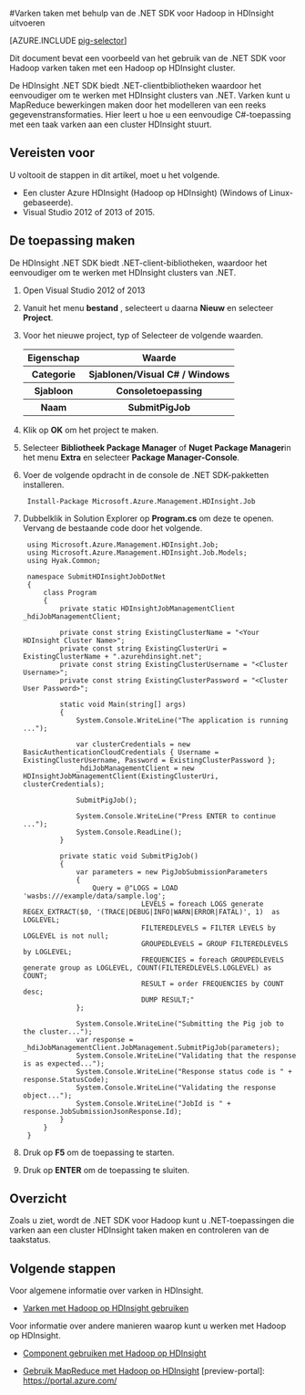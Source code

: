<properties
   pageTitle="Hadoop varken gebruiken met .NET in HDInsight | Microsoft Azure"
   description="Informatie over het gebruik van de .NET SDK voor Hadoop varken taken met Hadoop op HDInsight."
   services="hdinsight"
   documentationCenter=".net"
   authors="Blackmist"
   manager="jhubbard"
   editor="cgronlun"
   tags="azure-portal"/>

<tags
   ms.service="hdinsight"
   ms.devlang="dotnet"
   ms.topic="article"
   ms.tgt_pltfrm="na"
   ms.workload="big-data"
   ms.date="10/17/2016"
   ms.author="larryfr"/>

#<a name="run-pig-jobs-using-the-net-sdk-for-hadoop-in-hdinsight"></a>Varken taken met behulp van de .NET SDK voor Hadoop in HDInsight uitvoeren

[AZURE.INCLUDE [pig-selector](../../includes/hdinsight-selector-use-pig.md)]

Dit document bevat een voorbeeld van het gebruik van de .NET SDK voor Hadoop varken taken met een Hadoop op HDInsight cluster.

De HDInsight .NET SDK biedt .NET-clientbibliotheken waardoor het eenvoudiger om te werken met HDInsight clusters van .NET. Varken kunt u MapReduce bewerkingen maken door het modelleren van een reeks gegevenstransformaties. Hier leert u hoe u een eenvoudige C#-toepassing met een taak varken aan een cluster HDInsight stuurt.

## <a name="prerequisites"></a>Vereisten voor

U voltooit de stappen in dit artikel, moet u het volgende.

* Een cluster Azure HDInsight (Hadoop op HDInsight) (Windows of Linux-gebaseerde).
* Visual Studio 2012 of 2013 of 2015.

## <a name="create-the-application"></a>De toepassing maken

De HDInsight .NET SDK biedt .NET-client-bibliotheken, waardoor het eenvoudiger om te werken met HDInsight clusters van .NET. 


1. Open Visual Studio 2012 of 2013
2. Vanuit het menu **bestand** , selecteert u daarna **Nieuw** en selecteer **Project**.
3. Voor het nieuwe project, typ of Selecteer de volgende waarden.

    <table>
    <tr>
    <th>Eigenschap</th>
    <th>Waarde</th>
    </tr>
    <tr>
    <th>Categorie</th>
    <th>Sjablonen/Visual C# / Windows</th>
    </tr>
    <tr>
    <th>Sjabloon</th>
    <th>Consoletoepassing</th>
    </tr>
    <tr>
    <th>Naam</th>
    <th>SubmitPigJob</th>
    </tr>
    </table>
4. Klik op **OK** om het project te maken.
5. Selecteer **Bibliotheek Package Manager** of **Nuget Package Manager**in het menu **Extra** en selecteer **Package Manager-Console**.
6. Voer de volgende opdracht in de console de .NET SDK-pakketten installeren.

        Install-Package Microsoft.Azure.Management.HDInsight.Job

7. Dubbelklik in Solution Explorer op **Program.cs** om deze te openen. Vervang de bestaande code door het volgende.

        using Microsoft.Azure.Management.HDInsight.Job;
        using Microsoft.Azure.Management.HDInsight.Job.Models;
        using Hyak.Common;

        namespace SubmitHDInsightJobDotNet
        {
            class Program
            {
                private static HDInsightJobManagementClient _hdiJobManagementClient;

                private const string ExistingClusterName = "<Your HDInsight Cluster Name>";
                private const string ExistingClusterUri = ExistingClusterName + ".azurehdinsight.net";
                private const string ExistingClusterUsername = "<Cluster Username>";
                private const string ExistingClusterPassword = "<Cluster User Password>";

                static void Main(string[] args)
                {
                    System.Console.WriteLine("The application is running ...");

                    var clusterCredentials = new BasicAuthenticationCloudCredentials { Username = ExistingClusterUsername, Password = ExistingClusterPassword };
                    _hdiJobManagementClient = new HDInsightJobManagementClient(ExistingClusterUri, clusterCredentials);

                    SubmitPigJob();

                    System.Console.WriteLine("Press ENTER to continue ...");
                    System.Console.ReadLine();
                }

                private static void SubmitPigJob()
                {
                    var parameters = new PigJobSubmissionParameters
                    {
                        Query = @"LOGS = LOAD 'wasbs:///example/data/sample.log';
                                    LEVELS = foreach LOGS generate REGEX_EXTRACT($0, '(TRACE|DEBUG|INFO|WARN|ERROR|FATAL)', 1)  as LOGLEVEL;
                                    FILTEREDLEVELS = FILTER LEVELS by LOGLEVEL is not null;
                                    GROUPEDLEVELS = GROUP FILTEREDLEVELS by LOGLEVEL;
                                    FREQUENCIES = foreach GROUPEDLEVELS generate group as LOGLEVEL, COUNT(FILTEREDLEVELS.LOGLEVEL) as COUNT;
                                    RESULT = order FREQUENCIES by COUNT desc;
                                    DUMP RESULT;"
                    };

                    System.Console.WriteLine("Submitting the Pig job to the cluster...");
                    var response = _hdiJobManagementClient.JobManagement.SubmitPigJob(parameters);
                    System.Console.WriteLine("Validating that the response is as expected...");
                    System.Console.WriteLine("Response status code is " + response.StatusCode);
                    System.Console.WriteLine("Validating the response object...");
                    System.Console.WriteLine("JobId is " + response.JobSubmissionJsonResponse.Id);
                }
            }
        }


7. Druk op **F5** om de toepassing te starten.
8. Druk op **ENTER** om de toepassing te sluiten.

## <a name="summary"></a>Overzicht

Zoals u ziet, wordt de .NET SDK voor Hadoop kunt u .NET-toepassingen die varken aan een cluster HDInsight taken maken en controleren van de taakstatus.

## <a name="next-steps"></a>Volgende stappen

Voor algemene informatie over varken in HDInsight.

* [Varken met Hadoop op HDInsight gebruiken](hdinsight-use-pig.md)

Voor informatie over andere manieren waarop kunt u werken met Hadoop op HDInsight.

* [Component gebruiken met Hadoop op HDInsight](hdinsight-use-hive.md)

* [Gebruik MapReduce met Hadoop op HDInsight](hdinsight-use-mapreduce.md) [preview-portal]: https://portal.azure.com/
